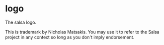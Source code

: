 # logo

The salsa logo. 

This is trademark by Nicholas Matsakis. You may use it to refer to the Salsa project in any context so long as you don't imply endorsement.
